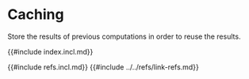 # Caching

Store the results of previous computations in order to reuse the results.

{{#include index.incl.md}}

{{#include refs.incl.md}}
{{#include ../../refs/link-refs.md}}
